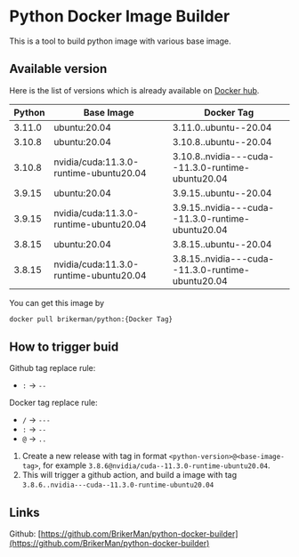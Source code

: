 # Python Docker Image Builder

This is a tool to build python image with various base image.

## Available version

Here is the list of versions which is already available on [Docker hub](https://hub.docker.com/repository/docker/brikerman/python).

| Python | Base Image                             | Docker Tag                                         |
| ------ | -------------------------------------- | ------------------------------------------------- |
| 3.11.0 | ubuntu:20.04                           | 3.11.0..ubuntu--20.04                             |
| 3.10.8 | ubuntu:20.04                           | 3.10.8..ubuntu--20.04                             |
| 3.10.8 | nvidia/cuda:11.3.0-runtime-ubuntu20.04 | 3.10.8..nvidia---cuda--11.3.0-runtime-ubuntu20.04 |
| 3.9.15 | ubuntu:20.04                           | 3.9.15..ubuntu--20.04                             |
| 3.9.15 | nvidia/cuda:11.3.0-runtime-ubuntu20.04 | 3.9.15..nvidia---cuda--11.3.0-runtime-ubuntu20.04 |
| 3.8.15 | ubuntu:20.04                           | 3.8.15..ubuntu--20.04                             |
| 3.8.15 | nvidia/cuda:11.3.0-runtime-ubuntu20.04 | 3.8.15..nvidia---cuda--11.3.0-runtime-ubuntu20.04 |

You can get this image by

```bash
docker pull brikerman/python:{Docker Tag}
```

## How to trigger buid

Github tag replace rule:

- `:` -> `--`

Docker tag replace rule:

- `/` -> `---`
- `:` -> `--`
- `@` -> `..`

1. Create a new release with tag in format `<python-version>@<base-image-tag>`, for example `3.8.6@nvidia/cuda--11.3.0-runtime-ubuntu20.04`.
2. This will trigger a github action, and build a image with tag `3.8.6..nvidia---cuda--11.3.0-runtime-ubuntu20.04`

## Links

Github: [https://github.com/BrikerMan/python-docker-builder](https://github.com/BrikerMan/python-docker-builder)
